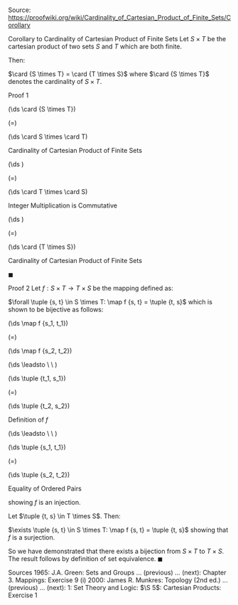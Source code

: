 # 

Source: https://proofwiki.org/wiki/Cardinality_of_Cartesian_Product_of_Finite_Sets/Corollary



Corollary to Cardinality of Cartesian Product of Finite Sets
Let $S \times T$ be the cartesian product of two sets $S$ and $T$ which are both finite.

Then:

$\card {S \times T} = \card {T \times S}$
where $\card {S \times T}$ denotes the cardinality of $S \times T$.


Proof 1













\(\ds \card {S \times T}\)

\(=\)







\(\ds \card S \times \card T\)





Cardinality of Cartesian Product of Finite Sets














\(\ds \)

\(=\)







\(\ds \card T \times \card S\)





Integer Multiplication is Commutative














\(\ds \)

\(=\)







\(\ds \card {T \times S}\)





Cardinality of Cartesian Product of Finite Sets



$\blacksquare$


Proof 2
Let $f: S \times T \to T \times S$ be the mapping defined as:

$\forall \tuple {s, t} \in S \times T: \map f {s, t} = \tuple {t, s}$
which is shown to be bijective as follows:















\(\ds \map f {s_1, t_1}\)

\(=\)







\(\ds \map f {s_2, t_2}\)














\(\ds \leadsto \ \ \)





\(\ds \tuple {t_1, s_1}\)

\(=\)







\(\ds \tuple {t_2, s_2}\)





Definition of $f$








\(\ds \leadsto \ \ \)





\(\ds \tuple {s_1, t_1}\)

\(=\)







\(\ds \tuple {s_2, t_2}\)





Equality of Ordered Pairs



showing $f$ is an injection.

Let $\tuple {t, s} \in T \times S$.
Then:

$\exists \tuple {s, t} \in S \times T: \map f {s, t} = \tuple {t, s}$
showing that $f$ is a surjection.

So we have demonstrated that there exists a bijection from $S \times T$ to $T \times S$.
The result follows by definition of set equivalence.
$\blacksquare$


Sources
1965: J.A. Green: Sets and Groups ... (previous) ... (next): Chapter $3$. Mappings: Exercise $9 \ \text {(i)}$
2000: James R. Munkres: Topology (2nd ed.) ... (previous) ... (next): $1$: Set Theory and Logic: $\S 5$: Cartesian Products: Exercise $1$




